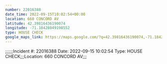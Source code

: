 ```yaml
---
number: 22016388
date_time: 2022-09-15T10:02:54+00:00
location: 660 CONCORD AV
latitude: 42.39816436190074
longitude: -71.18428049198552
type: HOUSE CHECK
google_maps_link: https://maps.google.com/?q=42.39816436190074,-71.18428049198552
---
```


;;;;;;Incident #: 22016388  Date: 2022-09-15 10:02:54   Type: HOUSE CHECK;;;Location: 660 CONCORD AV;;;
